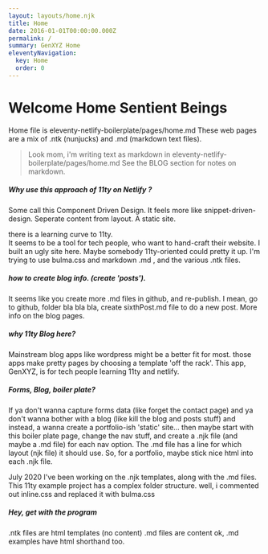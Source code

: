 ```yaml
---
layout: layouts/home.njk
title: Home
date: 2016-01-01T00:00:00.000Z
permalink: /
summary: GenXYZ Home
eleventyNavigation:
  key: Home
  order: 0
---
```

# Welcome Home Sentient Beings
Home file is eleventy-netlify-boilerplate/pages/home.md
These web pages are a mix of .ntk (nunjucks)  and  .md (markdown text files).

>Look mom, i'm writing text as markdown in eleventy-netlify-boilerplate/pages/home.md
See the BLOG section for notes on markdown.

##### Why use this approach of  11ty on Netlify ?
Some call this Component Driven Design.  It feels more like snippet-driven-design. 
Seperate content from layout.
A static site. 
 

there is a learning curve to 11ty.  
It seems to be a tool for tech people, 
who want to hand-craft their website.
I built an ugly site here.  Maybe somebody 11ty-oriented could pretty it up.
I'm trying to use bulma.css and markdown .md ,  and the various .ntk files.

##### how to create blog info. (create 'posts').
It seems like you create more .md files in github, and re-publish.
I mean, go to github, folder bla bla bla, create sixthPost.md file 
to do a new post.  More info on the blog pages.
 

##### why 11ty  Blog here?
Mainstream blog apps like wordpress might be a better fit for most.
those apps make pretty pages by choosing a template 'off the rack'.
This app, GenXYZ, is for tech people learning 11ty and netlify.
 
 ##### Forms, Blog, boiler plate?
 If ya don't wanna capture forms data (like forget the contact page)
and ya don't wanna bother with a blog  (like kill the blog and posts stuff)
and instead, a wanna create a portfolio-ish 'static' site...
then maybe start with this boiler plate page,  change the nav stuff,
and create a .njk file (and maybe a .md file)  for each nav option.
The .md file has a line for which layout (njk file) it should use.
So, for a portfolio, maybe stick nice html into each .njk file.

July 2020 I've been working on the .njk templates, 
along with the .md files.
This 11ty example project has a complex folder structure. 
well, i commented out inline.css and replaced it with bulma.css

##### Hey, get with the program
.ntk files are html templates (no content)
.md files are content
ok, .md examples have html shorthand too. 

 



